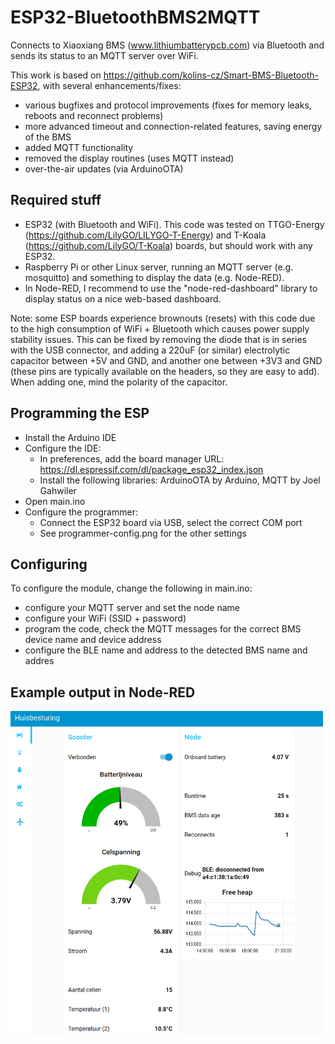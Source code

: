 # ESP32-BluetoothBMS2MQTT

Connects to Xiaoxiang BMS (www.lithiumbatterypcb.com) via Bluetooth and sends its status to an MQTT server over WiFi.

This work is based on https://github.com/kolins-cz/Smart-BMS-Bluetooth-ESP32, with several enhancements/fixes:
* various bugfixes and protocol improvements (fixes for memory leaks, reboots and reconnect problems)
* more advanced timeout and connection-related features, saving energy of the BMS
* added MQTT functionality
* removed the display routines (uses MQTT instead)
* over-the-air updates (via ArduinoOTA)

## Required stuff
* ESP32 (with Bluetooth and WiFi). This code was tested on TTGO-Energy (https://github.com/LilyGO/LILYGO-T-Energy) and T-Koala (https://github.com/LilyGO/T-Koala) boards, but should work with any ESP32.
* Raspberry Pi or other Linux server, running an MQTT server (e.g. mosquitto) and something to display the data (e.g. Node-RED).
* In Node-RED, I recommend to use the "node-red-dashboard" library to display status on a nice web-based dashboard.

Note: some ESP boards experience brownouts (resets) with this code due to the high consumption of WiFi + Bluetooth which causes power supply stability issues. This can be fixed by removing the diode that is in series with the USB connector, and adding a 220uF (or similar) electrolytic capacitor between +5V and GND, and another one between +3V3 and GND (these pins are typically available on the headers, so they are easy to add). When adding one, mind the polarity of the capacitor.

## Programming the ESP
* Install the Arduino IDE
* Configure the IDE:
	* In preferences, add the board manager URL: https://dl.espressif.com/dl/package_esp32_index.json
	* Install the following libraries: ArduinoOTA by Arduino, MQTT by Joel Gahwiler
* Open main.ino
* Configure the programmer:
	* Connect the ESP32 board via USB, select the correct COM port
	* See programmer-config.png for the other settings

## Configuring
To configure the module, change the following in main.ino:
* configure your MQTT server and set the node name
* configure your WiFi (SSID + password)
* program the code, check the MQTT messages for the correct BMS device name and device address
* configure the BLE name and address to the detected BMS name and addres

## Example output in Node-RED
<img src="Example implementation Node-RED.png" width="500px"></br>
